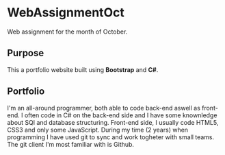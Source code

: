# WebAssignmentOct
Web assignment for the month of October.

## Purpose
This a portfolio website built using **Bootstrap** and **C#**.

## Portfolio

I'm an all-around programmer, both able to code back-end aswell as front-end. I often code in C# on the back-end side and I have some knownledge about SQl and database structuring. Front-end side, I usually code HTML5, CSS3 and only some JavaScript. During my time (2 years) when programming I have used git to sync and work togheter with small teams. The git client I'm most familiar with is Github. 
